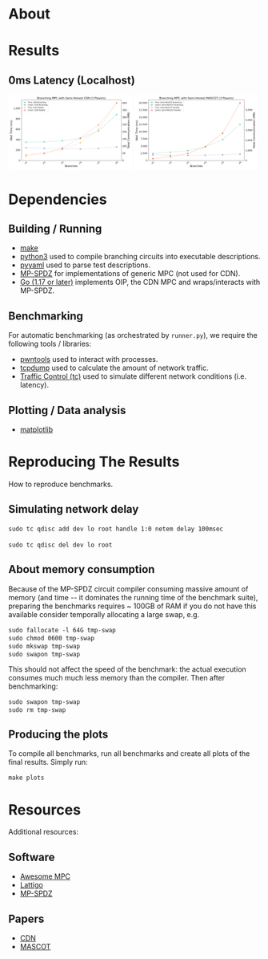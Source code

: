 # About

# Results

## 0ms Latency (Localhost)

<p float="left">
  <img src="0ms/p3-cdn-branches-plot.png" width="49%" />
  <img src="0ms/p3-semi-mascot-branches-plot.png" width="49%" />
</p>

# Dependencies

## Building / Running

- [make]()
- [python3]() used to compile branching circuits into executable descriptions.
- [pyyaml]() used to parse test descriptions.
- [MP-SPDZ]() for implementations of generic MPC (not used for CDN).
- [Go (1.17 or later)]() implements OIP, the CDN MPC and wraps/interacts with MP-SPDZ.

## Benchmarking

For automatic benchmarking (as orchestrated by `runner.py`), we require the following tools / libraries:

- [pwntools](https://docs.pwntools.com/en/stable/) used to interact with processes.
- [tcpdump]() used to calculate the amount of network traffic.
- [Traffic Control (tc)]() used to simulate different network conditions (i.e. latency).

## Plotting / Data analysis

- [matplotlib]()

# Reproducing The Results

How to reproduce benchmarks.

## Simulating network delay

```
sudo tc qdisc add dev lo root handle 1:0 netem delay 100msec

sudo tc qdisc del dev lo root
```

## About memory consumption

Because of the MP-SPDZ circuit compiler consuming massive amount of memory (and time -- it dominates the running time of the benchmark suite),
preparing the benchmarks requires ~ 100GB of RAM if you do not have this available consider temporally allocating a large swap, e.g.

```
sudo fallocate -l 64G tmp-swap
sudo chmod 0600 tmp-swap
sudo mkswap tmp-swap
sudo swapon tmp-swap
```

This should not affect the speed of the benchmark: the actual execution consumes much much less memory than the compiler. Then after benchmarking:

```
sudo swapon tmp-swap
sudo rm tmp-swap
```

## Producing the plots

To compile all benchmarks, run all benchmarks and create all plots of the final results. Simply run:

```
make plots
```

# Resources

Additional resources:

## Software

- [Awesome MPC](https://github.com/rdragos/awesome-mpc/blob/master/readme.md)
- [Lattigo](https://github.com/ldsec/lattigo)
- [MP-SPDZ](https://github.com/data61/MP-SPDZ)

## Papers

- [CDN](https://eprint.iacr.org/2000/055)
- [MASCOT](https://eprint.iacr.org/2016/505)
